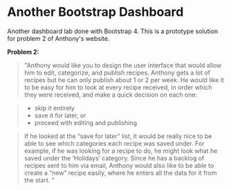 # Another Bootstrap Dashboard
Another dashboard lab done with Bootstrap 4. This is a prototype solution for problem 2 of Anthony's website.

**Problem 2:**
>"Anthony would like you to design the user interface that would allow him to edit, categorize, and publish recipes. Anthony gets a lot of recipes but he can only publish about 1 or 2 per week. He would like it to be easy for him to look at every recipe received, in order which they were received, and make a quick decision on each one:

>- skip it entirely
>- save it for later, or
>- proceed with editing and publishing

>If he looked at the “save for later” list, it would be really nice to be able to see which
categories each recipe was saved under. For example, if he was looking for a recipe to
do, he might look what he saved under the ‘Holidays’ category. Since he has a backlog of recipes sent to him via email, Anthony would also like to be able to create a “new” recipe easily, where he enters all the data for it from the start. "
